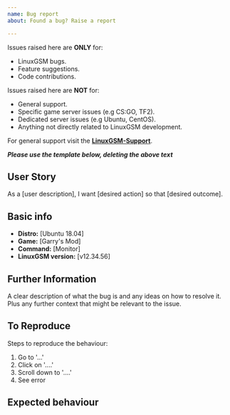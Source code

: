 ```yaml
---
name: Bug report
about: Found a bug? Raise a report

---
```

Issues raised here are **ONLY** for:
* LinuxGSM bugs.
* Feature suggestions.
* Code contributions.

Issues raised here are **NOT** for:
* General support.
* Specific game server issues (e.g CS:GO, TF2).
* Dedicated server issues (e.g Ubuntu, CentOS).
* Anything not directly related to LinuxGSM development.

For general support visit the **[LinuxGSM-Support](https://linuxgsm.com/support)**.

***Please use the template below, deleting the above text***

## User Story

As a [user description], I want [desired action] so that [desired outcome].

## Basic info

* **Distro:** [Ubuntu 18.04]
* **Game:** [Garry's Mod]
* **Command:** [Monitor]
* **LinuxGSM version:** [v12.34.56]

## Further Information

A clear description of what the bug is and any ideas on how to resolve it. Plus any further context that might be relevant to the issue.

## To Reproduce

Steps to reproduce the behaviour:
1. Go to '...'
2. Click on '....'
3. Scroll down to '....'
4. See error

## Expected behaviour
